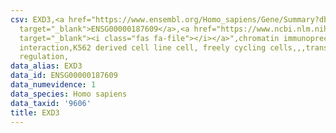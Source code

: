 ```yaml
---
csv: EXD3,<a href="https://www.ensembl.org/Homo_sapiens/Gene/Summary?db=core;g=ENSG00000187609"
  target="_blank">ENSG00000187609</a>,<a href="https://www.ncbi.nlm.nih.gov/pubmed/23959860"
  target="_blank"><i class="fas fa-file"></i></a>",chromatin immunoprecipitation assay,direct
  interaction,K562 derived cell line cell, freely cycling cells,,,transcriptional
  regulation,
data_alias: EXD3
data_id: ENSG00000187609
data_numevidence: 1
data_species: Homo sapiens
data_taxid: '9606'
title: EXD3
---
```

